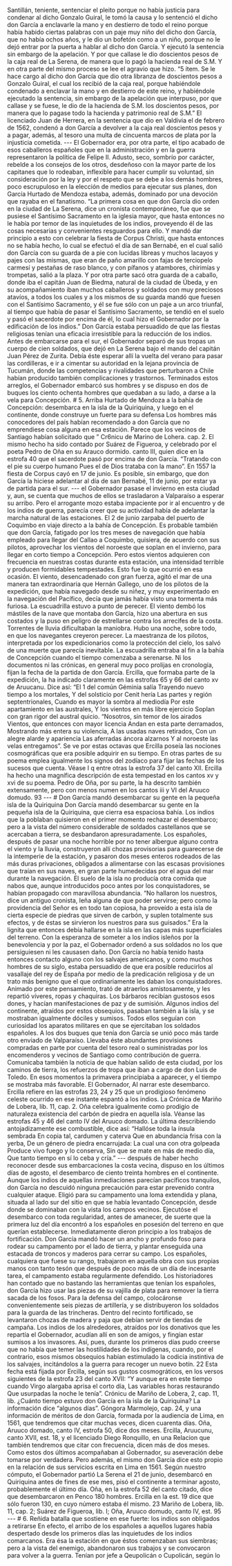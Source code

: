 Santillán, teniente, sentenciar el pleito porque no había justicia para condenar al dicho Gonzalo Guiral, le tomó la causa y lo sentenció el dicho don García a enclavarle la mano y en destierro de todo el reino porque había habido ciertas palabras con un paje muy niño del dicho don García, que no había ochos años, y le dio un bofetón como a un niño, porque no le dejó entrar por la puerta a hablar al dicho don García. Y ejecutó la sentencia sin embargo de la apelación. Y por que callase le dio doscientos pesos de la caja real de La Serena, de manera que lo pagó la hacienda real de S.M. Y en otra parte del mismo proceso se lee el agravio que hizo. “5 ítem. Se le hace cargo al dicho don García que dio otra libranza de doscientos pesos a Gonzalo Guiral, el cual los recibió de la caja real, porque habiéndole condenado a enclavar la mano y en destierro de este reino, y habiéndole ejecutado la sentencia, sin embargo de la apelación que interpuso, por que callase y se fuese, le dio de la hacienda de S.M. los doscientos pesos, por manera que lo pagase todo la hacienda y patrimonio real de S.M.” El licenciado Juan de Herrera, en la sentencia que dio en Valdivia el de febrero de 1562, condenó a don García a devolver a la caja real doscientos pesos y a pagar, además, al tesoro una multa de cincuenta marcos de plata por la injusticia cometida. --- El Gobernador era, por otra parte, el tipo acabado de esos caballeros españoles que en la administración y en la guerra representaron la política de Felipe II. Adusto, seco, sombrío por carácter, rebelde a los consejos de los otros, desdeñoso con la mayor parte de los capitanes que lo rodeaban, inflexible para hacer cumplir su voluntad, sin consideración por la ley y por el respeto que se debe a los demás hombres, poco escrupuloso en la elección de medios para ejecutar sus planes, don García Hurtado de Mendoza estaba, además, dominado por una devoción que rayaba en el fanatismo. “La primera cosa en que don García dio orden en la ciudad de La Serena, dice un cronista contemporáneo, fue que se pusiese el Santísimo Sacramento en la iglesia mayor, que hasta entonces no le había por temor de las inquietudes de los indios, proveyendo él de las cosas necesarias y convenientes resguardos para ello. Y mandó dar principio a esto con celebrar la fiesta de Corpus Christi, que hasta entonces no se había hecho, lo cual se efectuó el día de san Bernabé, en el cual salió don García con su guarda de a pie con lucidas libreas y muchos lacayos y pajes con las mismas, que eran de paño amarillo con fajas de terciopelo carmesí y pestañas de raso blanco, y con pífanos y atambores, chirimías y trompetas, salió a la plaza. Y por otra parte sacó otra guarda de a caballo, donde iba el capitán Juan de Biedma, natural de la ciudad de Úbeda, y en su acompañamiento iban muchos caballeros y soldados con muy preciosos atavíos, a todos los cuales y a los mismos de su guarda mandó que fuesen con el Santísimo Sacramento, y él se fue sólo con un paje a un arco triunfal, al tiempo que había de pasar el Santísimo Sacramento, se tendió en el suelo y pasó el sacerdote por encima de él, lo cual hizo el Gobernador por la edificación de los indios.” Don García estaba persuadido de que las fiestas religiosas tenían una eficacia irresistible para la reducción de los indios. Antes de embarcarse para el sur, el Gobernador separó de sus tropas un cuerpo de cien soldados, que dejó en La Serena bajo el mando del capitán Juan Pérez de Zurita. Debía éste esperar allí la vuelta del verano para pasar las cordilleras, e ir a cimentar su autoridad en la lejana provincia de Tucumán, donde las competencias y rivalidades que perturbaron a Chile habían producido también complicaciones y trastornos. Terminados estos arreglos, el Gobernador embarcó sus hombres y se dispuso en dos de buques los ciento ochenta hombres que quedaban a su lado, a darse a la vela para Concepción. # 5. Arriba Hurtado de Mendoza a la bahía de Concepción: desembarca en la isla de la Quiriquina, y luego en el continente, donde construye un fuerte para su defensa Los hombres más conocedores del país habían recomendado a don García que no emprendiese cosa alguna en esa estación. Parece que los vecinos de Santiago habían solicitado que ” Cr6nicu de Marino de Lohera. cap. 2. El mismo hecho ha sido contado por Suárez de Figueroa, y celebrado por el poeta Pedro de Oña en su Arauco dormido. canto III, quien dice en la estrofa 40 que el sacerdote pasó por encima de don García. “Tratando con el pie su cuerpo humano Pues el de Dios trataba con la mano”. En 1557 la fiesta de Corpus cayó en 17 de junio. Es posible, sin embargo, que don García la hiciese adelantar al día de san Bernabé, 11 de junio, por estar ya de partida para el sur. --- el Gobernador pasase el invierno en esta ciudad y, aun, se cuenta que muchos de ellos se trasladaron a Valparaíso a esperar su arribo. Pero el arrogante mozo estaba impaciente por ir al encuentro y de los indios de guerra, parecía creer que su actividad había de adelantar la marcha natural de las estaciones. El 2 de junio zarpaba del puerto de Coquimbo en viaje directo a la bahía de Concepción. Es probable también que don García, fatigado por los tres meses de navegación que había empleado para llegar del Callao a Coquimbo, quisiera, de acuerdo con sus pilotos, aprovechar los vientos del noroeste que soplan en el invierno, para llegar en corto tiempo a Concepción. Pero estos vientos adquieren con frecuencia en nuestras costas durante esta estación, una intensidad terrible y producen formidables tempestades. Esto fue lo que ocurrió en esa ocasión. El viento, desencadenado con gran fuerza, agitó el mar de una manera tan extraordinaria que Hernán Gallego, uno de los pilotos de la expedición, que había navegado desde su niñez, y muy experimentado en la navegación del Pacífico, decía que jamás había visto una tormenta más furiosa. La escuadrilla estuvo a punto de perecer. El viento dembó los mástiles de la nave que montaba don García, hizo una abertura en sus costados y la puso en peligro de estrellarse contra los arrecifes de la costa. Torrentes de lluvia dificultaban la maniobra. Hubo una noche, sobre todo, en que los navegantes creyeron perecer. La maestranza de los pilotos, interpretada por los expedicionarios como la protección del cielo, los salvó de una muerte que parecía inevitable. La escuadrilla entraba al fin a la bahía de Concepción cuando el tiempo comenzaba a serenarse. Ni los documentos ni las crónicas, en general muy poco prolijas en cronología, fijan la fecha de la partida de don García. Ercilla, que formaba parte de la expedición, la ha indicado claramente en las estrofas 65 y 66 del canto xv de Aruucanu. Dice así: “El 1 del común Géminia salía Trayendo nuevo tiempo a los mortales, Y del solsticio por Cenit hería Las partes y región septentrionales, Cuando es mayor la sombra al mediodía Por este apartamiento en las australes, Y los vientos en más libre ejercicio Soplan con gran rigor del austral quicio. “Nosotros, sin temor de los airados Vientos, que entonces con mayor licencia Andan en esta parte derramados, Mostrando más entera su violencia, A las usadas naves retirados, Con un alegre alarde y apariencia Las aferradas áncora alzarnos Y al noroeste las velas entregamos”. Se ve por estas octavas que Ercilla poseía las nociones cosmográficas que era posible adquirir en su tiempo. En otras partes de su poema emplea igualmente los signos del zodíaco para fijar las fechas de los sucesos que cuenta. Véase I q entre otras la estrofa 37 del canto XII. Ercilla ha hecho una magnífica descripción de esta tempestad en los cantos xv y xvi de su poema. Pedro de Oña, por su parte, la ha descrito también extensamente, pero con menos numen en los cantos iii y VI del Aruuco domudo. 93 --- # Don García mandó desembarcar su gente en la pequeña isla de la Quiriquina Don García mandó desembarcar su gente en la pequeña isla de la Quiriquina, que cierra esa espaciosa bahía. Los indios que la poblaban quisieron en el primer momento rechazar el desembarco; pero a la vista del número considerable de soldados castellanos que se acercaban a tierra, se desbandaron apresuradamente. Los españoles, después de pasar una noche horrible por no tener albergue alguno contra el viento y la lluvia, construyeron allí chozas provisorias para guarecerse de la intemperie de la estación, y pasaron dos meses enteros rodeados de las más duras privaciones, obligados a alimentarse con las escasas provisiones que traían en sus naves, en gran parte humedecidas por el agua del mar durante la navegación. El suelo de la isla no producía otra comida que nabos que, aunque introducidos poco antes por los conquistadores, se habían propagado con maravillosa abundancia. “No hallaron los nuestros, dice un antiguo cronista, leña alguna de que poder servirse; pero como la providencia del Señor es en todo tan copiosa, ha proveído a esta isla de cierta especie de piedras que sirven de carbón, y suplen totalmente sus efectos, y de éstas se sirvieron los nuestros para sus guisados.” Era la lignita que entonces debía hallarse en la isla en las capas más superficiales del terreno. Con la esperanza de someter a los indios isleños por la benevolencia y por la paz, el Gobernador ordenó a sus soldados no los que persiguiesen ni les causasen daño. Don García no había tenido hasta entonces contacto alguno con los salvajes americanos, y como muchos hombres de su siglo, estaba persuadido de que era posible reducirlos al vasallaje del rey de España por medio de la predicación religiosa y de un trato más benigno que el que ordinariamente les daban los conquistadores. Animado por este pensamiento, trató de atraerlos amistosamente, y les repartió víveres, ropas y chaquiras. Los bárbaros recibían gustosos esos dones, y hacían manifestaciones de paz y de sumisión. Algunos indios del continente, atraídos por estos obsequios, pasaban también a la isla, y se mostraban igualmente dóciles y sumisos. Todos ellos seguían con curiosidad los aparatos militares en que se ejercitaban los soldados españoles. A los dos buques que tenía don García se unió poco más tarde otro enviado de Valparaíso. Llevaba éste abundantes provisiones compradas en parte por cuenta del tesoro real o suministradas por los encomenderos y vecinos de Santiago como contribución de guerra. Comunicaba también la noticia de que habían salido de esta ciudad, por los caminos de tierra, los refuerzos de tropa que iban a cargo de don Luis de Toledo. En esos momentos la primavera principiaba a aparecer, y el tiempo se mostraba más favorable. El Gobernador, AI narrar este desembarco. Ercilla refiere en las estrofas 23, 24 y 25 que un prodigioso fenómeno celeste ocurrido en ese instante espantó a los indios. La Crónica de Mariño de Lobera, lib. 11, cap. 2. Oña celebra igualmente como prodigio de naturaleza existencia del carbón de piedra en aquella isla. Véanse las estrofas 45 y 46 del canto IV del Aruuco domado. La última describiendo antojadizamente ese combustible, dice así: “Hallóse toda la ínsula sembrada En copia tal, cardumen y caterva Que en abundancia frisa con la yerba, De un género de piedra encarrujada: La cual una con otra golpeada Produce vivo fuego y lo conserva, Sin que se mate en más de medio día, Que tanto tiempo en sí lo ceba y cría.” --- después de haber hecho reconocer desde sus embarcaciones la costa vecina, dispuso en los últimos días de agosto, el desembarco de ciento treinta hombres en el continente. Aunque los indios de aquellas inmediaciones parecían pacíficos tranquilos, don García no descuidó ninguna precaución para estar prevenido contra cualquier ataque. Eligió para su campamento una loma extendida y plana, situada al lado sur del sitio en que se había levantado Concepción, desde donde se dominaban con la vista los campos vecinos. Ejecutóse el desembarco con toda regularidad, antes de amanecer, de suerte que la primera luz del día encontró a los españoles en posesión del terreno en que querían establecerse. Inmediatamente dieron principio a los trabajos de fortificación. Don García mandó hacer un ancho y profundo foso para rodear su campamento por el lado de tierra, y plantar enseguida una estacada de troncos y maderos para cerrar su campo. Los españoles, cualquiera que fuese su rango, trabajaron en aquella obra con sus propias manos con tanto tesón que después de poco más de un día de incesante tarea, el campamento estaba regularmente defendido. Los historiadores han contado que no bastando las herramientas que tenían los españoles, don García hizo usar las piezas de su vajilla de plata para remover la tierra sacada de los fosos. Para la defensa del campo, colocáronse convenientemente seis piezas de artillería, y se distribuyeron los soldados para la guarda de las trincheras. Dentro del recinto fortificado, se levantaron chozas de madera y paja que debían servir de tiendas de campaña. Los indios de los alrededores, atraídos por los donativos que les repartía el Gobernador, acudían allí en son de amigos, y fingían estar sumisos a los invasores. Así, pues, durante los primeros días pudo creerse que no había que temer las hostilidades de los indígenas, cuando, por el contrario, esos mismos obsequios habían estimulado la codicia instintiva de los salvajes, incitándolos a la guerra para recoger un nuevo botín. 22 Esta fecha está fijada por Ercilla, según sus gustos cosmográticos, en los versos siguientes de la estrofa 23 del canto XVII: “Y aunque era en este tiempo cuando Virgo alargaba aprisa el corto día, Las variables horas restaurando Que usurpadas la noche le tenía”. Crónicu de Mariño de Lobera, 2, cap. 11, lib. ¿Cuánto tiempo estuvo don García en la isla de la Quiriquina? La información dice “algunos días”. Góngora Marmolejo, cap. 24, y una información de méritos de don García, formada por la audiencia de Lima, en 1561, que tendremos que citar muchas veces, dicen cuarenta días. Oña, Aruuco domado, canto IV, estrofa 50, dice dos meses. Ercilla, Aruucunu, canto XVII, est. 18, y el licenciado Diego Ronquillo, en una Relacion que también tendremos que citar con frecuencia, dicen más de dos meses. Como estos dos últimos acompañaban al Gobernador, su aseveración debe tomarse por verdadera. Pero además, el mismo don García dice esto propio en la relación de sus servicios escrita en Lima en 1561. Según nuestro cómputo, el Gobernador partió La Serena el 21 de junio, desembarcó en Quiriquina antes de fines de ese mes, pisó el continente a terminar agosto, probablemente el último día. Oña, en la estrofa 52 del canto citado, dice que desembarcaron en Penco 180 hombres. Ercilla en la est. 19 dice que sólo fueron 130, en cuyo número estaba él mismo. 23 Mariño de Lobera, lib. 11, cap. 2; Suárez de Figueroa, lib. I; Oña, Aruuco domudo, canto IV, est. 95 --- # 6. Reñida batalla que sostiene en ese fuerte: los indios son obligados a retirarse En efecto, el arribo de los españoles a aquellos lugares había despertado desde los primeros días las inquietudes de los indios comarcanos. Era ésa la estación en que éstos comenzaban sus siembras; pero a la vista del enemigo, abandonaron sus trabajos y se convocaron para volver a la guerra. Tenían por jefe a Qeupolicán o Cupolicán, según lo